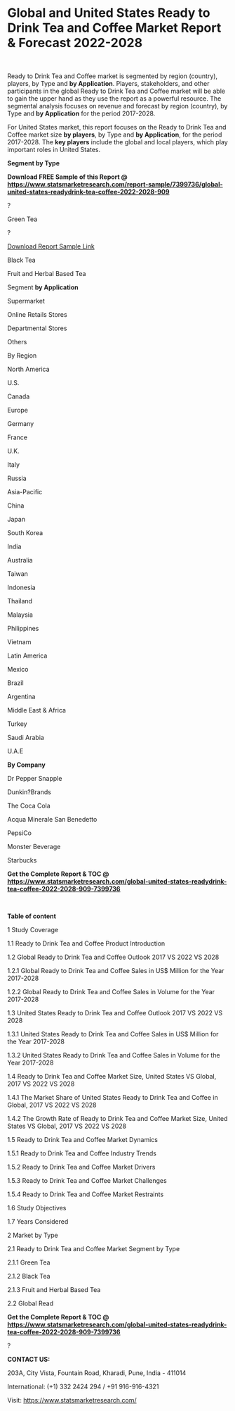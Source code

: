 <h1>Global and United States Ready to Drink Tea and Coffee Market Report & Forecast 2022-2028</h1><br/><p>Ready to Drink Tea and Coffee market is segmented by region (country), players, by Type and <strong>by Application</strong>. Players, stakeholders, and other participants in the global Ready to Drink Tea and Coffee market will be able to gain the upper hand as they use the report as a powerful resource. The segmental analysis focuses on revenue and forecast by region (country), by Type and <strong>by Application</strong> for the period 2017-2028.</p>
 
 
 
 <p>For United States market, this report focuses on the Ready to Drink Tea and Coffee market size <strong>by players</strong>, by Type and <strong>by Application</strong>, for the period 2017-2028. The <strong>key players</strong> include the global and local players, which play important roles in United States.</p>
 
 
 
 <p><strong>Segment by Type</strong></p>
 
 
 
 <div><b>Download FREE Sample of this Report @ <a href="https://www.statsmarketresearch.com/download-free-sample/7399736/global-united-states-readydrink-tea-coffee-2022-2028-909">https://www.statsmarketresearch.com/report-sample/7399736/global-united-states-readydrink-tea-coffee-2022-2028-909</a></b></div>
 
 
 
 <p>? </p>
 
 
 
 <p>Green Tea</p>
 
 
 
 <p>? </p>
 
 
 
 <p><a href="https://www.statsmarketresearch.com/download-free-sample/7399736/global-united-states-readydrink-tea-coffee-2022-2028-909">Download Report Sample Link</a></p>
 
 
 
 <p>Black Tea</p>
 
 
 
 <p>Fruit and Herbal Based Tea</p>
 
 
 
 <p>Segment <strong>by Application</strong></p>
 
 
 
 <p>Supermarket</p>
 
 
 
 <p>Online Retails Stores</p>
 
 
 
 <p>Departmental Stores</p>
 
 
 
 <p>Others</p>
 
 
 
 <p>By Region</p>
 
 
 
 <p>North America</p>
 
 
 
 <p>U.S.</p>
 
 
 
 <p>Canada</p>
 
 
 
 <p>Europe</p>
 
 
 
 <p>Germany</p>
 
 
 
 <p>France</p>
 
 
 
 <p>U.K.</p>
 
 
 
 <p>Italy</p>
 
 
 
 <p>Russia</p>
 
 
 
 <p>Asia-Pacific</p>
 
 
 
 <p>China</p>
 
 
 
 <p>Japan</p>
 
 
 
 <p>South Korea</p>
 
 
 
 <p>India</p>
 
 
 
 <p>Australia</p>
 
 
 
 <p>Taiwan</p>
 
 
 
 <p>Indonesia</p>
 
 
 
 <p>Thailand</p>
 
 
 
 <p>Malaysia</p>
 
 
 
 <p>Philippines</p>
 
 
 
 <p>Vietnam</p>
 
 
 
 <p>Latin America</p>
 
 
 
 <p>Mexico</p>
 
 
 
 <p>Brazil</p>
 
 
 
 <p>Argentina</p>
 
 
 
 <p>Middle East & Africa</p>
 
 
 
 <p>Turkey</p>
 
 
 
 <p>Saudi Arabia</p>
 
 
 
 <p>U.A.E</p>
 
 
 
 <p><strong>By Company</strong></p>
 
 
 
 <p>Dr Pepper Snapple</p>
 
 
 
 <p>Dunkin?Brands</p>
 
 
 
 <p>The Coca Cola</p>
 
 
 
 <p>Acqua Minerale San Benedetto</p>
 
 
 
 <p>PepsiCo</p>
 
 
 
 <p>Monster Beverage</p>
 
 
 
 <p>Starbucks</p>
 
 
 
 <div><b>Get the Complete Report & TOC @ <a href="https://www.statsmarketresearch.com/global-united-states-readydrink-tea-coffee-2022-2028-909-7399736">https://www.statsmarketresearch.com/global-united-states-readydrink-tea-coffee-2022-2028-909-7399736</a></b></div>
 
 
 
 <p><br />
 
 <b>Table of content</b></p>
 
 
 
 <p>1 Study Coverage<br />
 
 1.1 Ready to Drink Tea and Coffee Product Introduction<br />
 
 1.2 Global Ready to Drink Tea and Coffee Outlook 2017 VS 2022 VS 2028<br />
 
 1.2.1 Global Ready to Drink Tea and Coffee Sales in US$ Million for the Year 2017-2028<br />
 
 1.2.2 Global Ready to Drink Tea and Coffee Sales in Volume for the Year 2017-2028<br />
 
 1.3 United States Ready to Drink Tea and Coffee Outlook 2017 VS 2022 VS 2028<br />
 
 1.3.1 United States Ready to Drink Tea and Coffee Sales in US$ Million for the Year 2017-2028<br />
 
 1.3.2 United States Ready to Drink Tea and Coffee Sales in Volume for the Year 2017-2028<br />
 
 1.4 Ready to Drink Tea and Coffee Market Size, United States VS Global, 2017 VS 2022 VS 2028<br />
 
 1.4.1 The Market Share of United States Ready to Drink Tea and Coffee in Global, 2017 VS 2022 VS 2028<br />
 
 1.4.2 The Growth Rate of Ready to Drink Tea and Coffee Market Size, United States VS Global, 2017 VS 2022 VS 2028<br />
 
 1.5 Ready to Drink Tea and Coffee Market Dynamics<br />
 
 1.5.1 Ready to Drink Tea and Coffee Industry Trends<br />
 
 1.5.2 Ready to Drink Tea and Coffee Market Drivers<br />
 
 1.5.3 Ready to Drink Tea and Coffee Market Challenges<br />
 
 1.5.4 Ready to Drink Tea and Coffee Market Restraints<br />
 
 1.6 Study Objectives<br />
 
 1.7 Years Considered<br />
 
 2 Market by Type<br />
 
 2.1 Ready to Drink Tea and Coffee Market Segment by Type<br />
 
 2.1.1 Green Tea<br />
 
 2.1.2 Black Tea<br />
 
 2.1.3 Fruit and Herbal Based Tea<br />
 
 2.2 Global Read</p>
 
 
 
 <div><b>Get the Complete Report & TOC @ <a href="https://www.statsmarketresearch.com/global-united-states-readydrink-tea-coffee-2022-2028-909-7399736">https://www.statsmarketresearch.com/global-united-states-readydrink-tea-coffee-2022-2028-909-7399736</a></b></div>
 
 
 
 <p>? </p>
 
 
 
 <p><b>CONTACT US:</b><br />
 
 203A, City Vista, Fountain Road, Kharadi, Pune, India - 411014<br />
 
 International: (+1) 332 2424 294 / +91 916-916-4321<br />
 
 Visit: <a href="https://www.statsmarketresearch.com/">https://www.statsmarketresearch.com/</a></p>